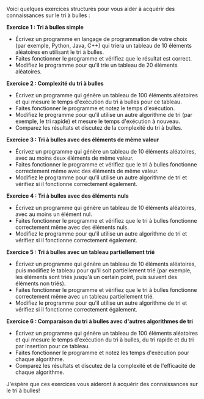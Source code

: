 Voici quelques exercices structurés pour vous aider à acquérir des connaissances sur le tri à bulles :

**Exercice 1 : Tri à bulles simple**

* Écrivez un programme en langage de programmation de votre choix (par exemple, Python, Java, C++) qui triera un tableau de 10 éléments aléatoires en utilisant le tri à bulles.
* Faites fonctionner le programme et vérifiez que le résultat est correct.
* Modifiez le programme pour qu'il trie un tableau de 20 éléments aléatoires.

**Exercice 2 : Complexité du tri à bulles**

* Écrivez un programme qui génère un tableau de 100 éléments aléatoires et qui mesure le temps d'exécution du tri à bulles pour ce tableau.
* Faites fonctionner le programme et notez le temps d'exécution.
* Modifiez le programme pour qu'il utilise un autre algorithme de tri (par exemple, le tri rapide) et mesure le temps d'exécution à nouveau.
* Comparez les résultats et discutez de la complexité du tri à bulles.

**Exercice 3 : Tri à bulles avec des éléments de même valeur**

* Écrivez un programme qui génère un tableau de 10 éléments aléatoires, avec au moins deux éléments de même valeur.
* Faites fonctionner le programme et vérifiez que le tri à bulles fonctionne correctement même avec des éléments de même valeur.
* Modifiez le programme pour qu'il utilise un autre algorithme de tri et vérifiez si il fonctionne correctement également.

**Exercice 4 : Tri à bulles avec des éléments nuls**

* Écrivez un programme qui génère un tableau de 10 éléments aléatoires, avec au moins un élément nul.
* Faites fonctionner le programme et vérifiez que le tri à bulles fonctionne correctement même avec des éléments nuls.
* Modifiez le programme pour qu'il utilise un autre algorithme de tri et vérifiez si il fonctionne correctement également.

**Exercice 5 : Tri à bulles avec un tableau partiellement trié**

* Écrivez un programme qui génère un tableau de 10 éléments aléatoires, puis modifiez le tableau pour qu'il soit partiellement trié (par exemple, les éléments sont triés jusqu'à un certain point, puis suivent des éléments non triés).
* Faites fonctionner le programme et vérifiez que le tri à bulles fonctionne correctement même avec un tableau partiellement trié.
* Modifiez le programme pour qu'il utilise un autre algorithme de tri et vérifiez si il fonctionne correctement également.

**Exercice 6 : Comparaison du tri à bulles avec d'autres algorithmes de tri**

* Écrivez un programme qui génère un tableau de 100 éléments aléatoires et qui mesure le temps d'exécution du tri à bulles, du tri rapide et du tri par insertion pour ce tableau.
* Faites fonctionner le programme et notez les temps d'exécution pour chaque algorithme.
* Comparez les résultats et discutez de la complexité et de l'efficacité de chaque algorithme.

J'espère que ces exercices vous aideront à acquérir des connaissances sur le tri à bulles!